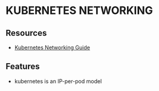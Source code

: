 # KUBERNETES NETWORKING

## Resources

- [Kubernetes Networking Guide](https://kubernetes.io/docs/concepts/cluster-administration/networking/)

## Features

- kubernetes is an IP-per-pod model
